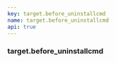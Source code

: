 ```yaml
---
key: target.before_uninstallcmd
name: target.before_uninstallcmd
api: true
---
```


### target.before_uninstallcmd
